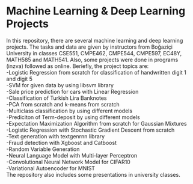 # Machine Learning & Deep Learning Projects  
In this repository, there are several machine learning and deep learning projects. The tasks and data are given by instructors from Boğaziçi University in classes CSE551, CMPE462, CMPE544, CMPE597, EC48Y, MATH585 and MATH541. Also, some projects were done in programs (inzva) followed  as online. Beriefly, the project topics are:  
-Logistic Regression from scratch for classification of handwritten digit 1 and digit 5  
-SVM for given data by using libsvm library  
-Sale price prediction for cars with Linear Regression  
-Classification of Turkish Lira Banknotes   
-PCA from scratch and k-means from scratch  
-Multiclass classification by using different models   
-Prediciton of Term-deposit by using different models  
-Expectation Maximization Algorithm from scratch for Gaussian Mixtures  
-Logistic Regression with Stochastic Gradient Descent from scratch  
-Text generation with textgenrnn library  
-Fraud detection with Xgboost and Catboost  
-Random Variable Generation  
-Neural Language Model with Multi-layer Perceptron  
-Convolutional Neural Network Model for CIFAR10  
-Variational Autoencoder for MNIST  
The repository also includes some presentations in university classes.  

